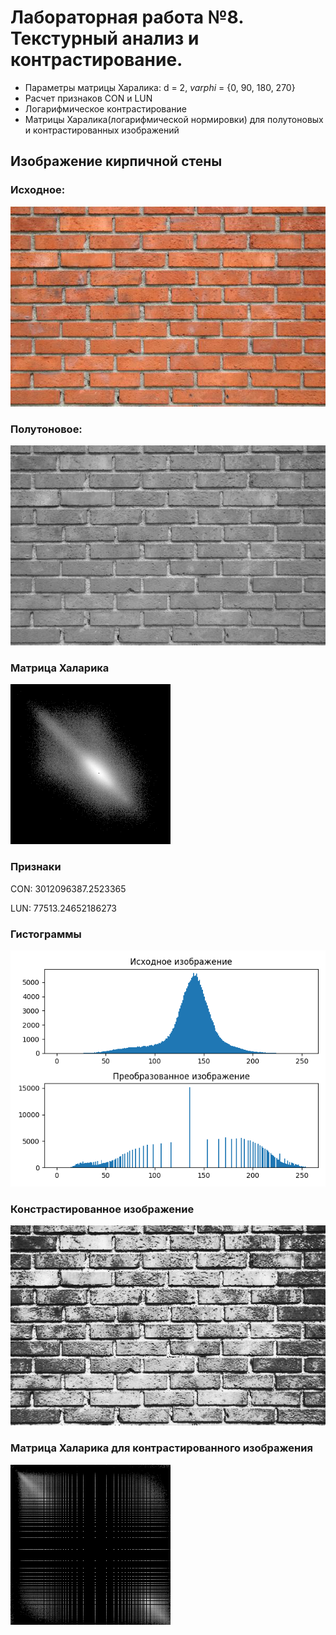 # Лабораторная работа №8. Текстурный анализ и контрастирование.
- Параметры матрицы Харалика: d = 2, $varphi$ = {0, 90, 180, 270}
- Расчет признаков CON и LUN
- Логарифмическое контрастирование
- Матрицы Харалика(логарифмической нормировки) для полутоновых и контрастированных изображений

##  Изображение кирпичной стены
### Исходное:

![](src/kirp.png)

### Полутоновое:

![](results/semitone/kirp.png)

### Матрица Халарика

![](results/haralik/kirp.png)

### Признаки
CON: 3012096387.2523365

LUN: 77513.24652186273

### Гистограммы
![](results/histograms/kirp.png)

### Констрастированное изображение
![](results/contrasted/kirp.png)

### Матрица Халарика для контрастированного изображения
![](results/haralik_contrasted/kirp.png)